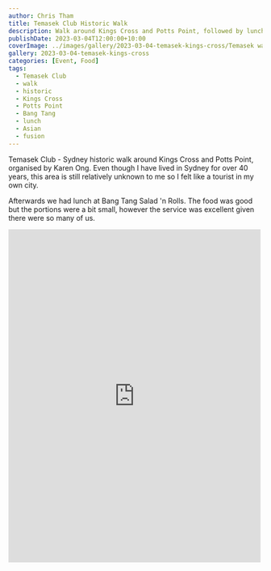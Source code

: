 ```yaml
---
author: Chris Tham
title: Temasek Club Historic Walk
description: Walk around Kings Cross and Potts Point, followed by lunch at Bang Tang
publishDate: 2023-03-04T12:00:00+10:00
coverImage: ../images/gallery/2023-03-04-temasek-kings-cross/Temasek walk Kings Cross (7).jpeg
gallery: 2023-03-04-temasek-kings-cross
categories: [Event, Food]
tags:
  - Temasek Club
  - walk
  - historic
  - Kings Cross
  - Potts Point
  - Bang Tang
  - lunch
  - Asian
  - fusion
---
```


Temasek Club - Sydney historic walk around Kings Cross and Potts Point, organised by Karen Ong. Even though I have lived in Sydney for over 40 years, this area is still relatively unknown to me so I felt like a tourist in my own city.

Afterwards we had lunch at Bang Tang Salad 'n Rolls. The food was good but the portions were a bit small, however the service was excellent given there were so many of us.

<iframe src="https://www.facebook.com/plugins/post.php?href=https%3A%2F%2Fwww.facebook.com%2Fchris1.tham%2Fposts%2Fpfbid0FWgqBq1ZYvEMrEZG63YvZeM3NmrDpjHvEa6J7TB5eBa9tsNUkPdQ62Vx546VHgVtl&show_text=true&width=500" width="500" height="659" style="border:none;overflow:hidden" scrolling="no" frameborder="0" allowfullscreen="true" allow="autoplay; clipboard-write; encrypted-media; picture-in-picture; web-share"></iframe>
